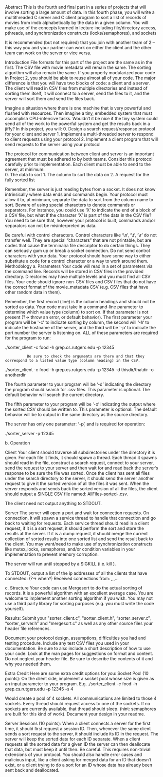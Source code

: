 Abstract
This is the fourth and final part in a series of projects that will involve sorting a large amount of data. In this fourth phase, you will write a multithreaded C server and C client program to sort a list of records of movies from imdb alphabetically by the data in a given column. You will make use of the concepts learned in lecture including file/directory access, pthreads, and synchronization constructs (locks/semaphores), and sockets
 
It is recommended (but not required) that you join with another team of 2 – this way you and your partner can work on either the client and the other team can work on the server or vice versa.
 
 
Introduction
File formats for this part of the project are the same as in the first. The CSV file with movie metadata will remain the same. The sorting algorithm will also remain the same. If you properly modularized your code in Project 2, you should be able to reuse almost all of your code. The major difference is that you will have two blocks of code: a client and a server. The client will read in CSV files from multiple directories and instead of sorting them itself, it will connect to a server, send the files to it, and the server will sort them and send the files back.
 
Imagine a situation where there is one machine that is very powerful and flushed with resources. Then imagine a tiny, embedded system that must accomplish CPU-intensive tasks. Wouldn’t it be nice if the tiny system could send all of the work to the powerful system and get the results back in a jiffy? In this project, you will:
              0. Design a search request/response protocol for your client and server
              1. Implement a multi-threaded server to respond to client requests using your protocol
              2. Implement a client program that will send requests to the server using your protocol
 
The protocol for communication between client and server is an important agreement that must be adhered to by both teams. Consider this protocol carefully prior to implementation. Each client must be able to send to the server, at minimum:      
              0. The data to sort
              1. The column to sort the data on
              2. A request for the fully sorted list
 
Remember, the server is just reading bytes from a socket. It does not know intrinsically where data ends and commands begin. Your protocol must allow it to, at minimum, separate the data to sort from the column name to sort. Beware of using special characters to denote commands or separators. For instance, you could use ‘X’ to indicate the end of a block of a CSV file, but what if the character ‘X’ is part of the data in the CSV file? You need to be sure that, however your protocol is built, commands and\or separators can not be misinterpreted as data.
 
Be careful with control characters. Control characters like ‘\n’, ‘\t’, ‘\r’ do not transfer well. They are special “characters” that are not printable, but are codes that cause the terminal\a file descriptor to do certain things. They can seriously gum up or break a socket connection. Do not send control characters with your data. Your protocol should have some way to either substitute a code for a control character or a way to work around them.
Methodology
a. Parameters
Your code will read in a set of parameters via the command line. Records will be stored in CSV files in the provided directory. Directories may have multiple levels and you must find all CSV files. Your code should ignore non-CSV files and CSV files that do not have the correct format of the movie_metadata CSV (e.g. CSV files that have other random data in them).
 
Remember, the first record (line) is the column headings and should not be sorted as data. Your code must take in a command-line parameter to determine which value type (column) to sort on. If that parameter is not present (?-> throw an error, or default behavior). The first parameter your program will be '-c' to indicate sorting by column, the second will ‘-h‘ to indicate the hostname of the server, and the third will be ‘-p’ to indicate the port number the server is listening on. ALL of these parameters are required for the program to run:
 
./sorter_client -c food -h grep.cs.rutgers.edu -p 12345
 
              Be sure to check the arguments are there and that they correspond to a listed value type (column heading) in the CSV.
 
./sorter_client -c food -h grep.cs.rutgers.edu -p 12345
    -d thisdir/thatdir -o anotherdir
 
The fourth parameter to your program will be ‘-d’ indicating the directory the program should search for .csv files. This parameter is optional. The default behavior will search the current directory.
 
The fifth parameter to your program will be ‘-o’ indicating the output where the sorted CSV should be written to. This parameter is optional. The default behavior will be to output in the same directory as the source directory.
 
The server has only one parameter: ‘-p’, and is required for operation:
 
./sorter_server -p 12345
 
 
b. Operation
 
Client
Your client should traverse all subdirectories under the directory it is given. For each file it finds, it should spawn a thread. Each thread it spawns should read in the file, construct a search request, connect to your server, send the request to your server and then wait for and read back the server’s response to be sure the file was sorted. Once the client has sent all files under the search directory to the server, it should send the server another request to give it the sorted version of all the files it was sent. When the server responds and sends back the sorted version of all the files, the client should output a SINGLE  CSV file named:
                AllFiles-sorted-<fieldname>.csv.
 
The client need not output anything to STDOUT.
 
 
Server
The server will open a port and wait for connection requests. On connection, it will spawn a service thread to handle that connection and go back to waiting for requests. Each service thread should read in a client request, if it is a sort request, it should perform the sort and store the results at the server. If it is a dump request, it should merge the current collection of sorted results into one sorted list and send the result back to the client. You may want/need to make use of synchronization constructs like mutex_locks, semaphores, and/or condition variables in your implementation to prevent memory corruption.
 
The server will run until stopped by a SIGKILL (i.e. kill <pid of server>).
 
To STDOUT, output a list of the ip addresses of all the clients that have connected: (?-> when?)
Received connections from: <ipaddress>,<ipaddress>,<ipaddress>,…
 
 
c. Structure
Your code can use Mergesort to do the actual sorting of records. It is a powerful algorithm with an excellent average case. You are welcome to implement another sorting algorithm if you wish. You may not use a third party library for sorting purposes (e.g. you must write the code yourself).
 
 
Results:
Submit your "sorter_client.c", "sorter_client.h", “sorter_server.c”, “sorter_server.h” and "mergesort.c" as well as any other source files your header file references.
 
Document your protocol design, assumptions, difficulties you had and testing procedure. Include any test CSV files you used in your documentation. Be sure to also include a short description of how to use your code. Look at the man pages for suggestions on format and content. Do not neglect your header file. Be sure to describe the contents of it and why you needed them.
 
Extra Credit
Here are some extra credit options for you:
Socket Pool (10 points):
On the client side, implement a socket pool whose size is given as an input parameter to your program. E.g. ./sorter_client -c food -h grep.cs.rutgers.edu -p 12345 -s 4
 
Would create a pool of 4 sockets. All communications are limited to those 4 sockets. Every thread should request access to one of the sockets. If no sockets are currently available, that thread should sleep. (hint: semaphores are built for this kind of work). Document your design in your readme.
 
Server Sessions (10 points):
When a client connects a server for the first time, it should first request a session ID. Then, whenever the same client sends a sort request to the server, it should include its ID in the request. The server will keep the sorted data for each ID separate. When a client requests all the sorted data for a given ID the server can then deallocate that data, but must keep it until then. Be careful. This requires non-trivial extensions of your protocol. You should also handle error cases and malicious input, like a client asking for merged data for an ID that doesn’t exist, or a client trying to do a sort for an ID whose data has already been sent back and deallocated.
